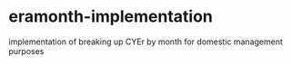 # eramonth-implementation

implementation of breaking up CYEr by month for domestic management purposes